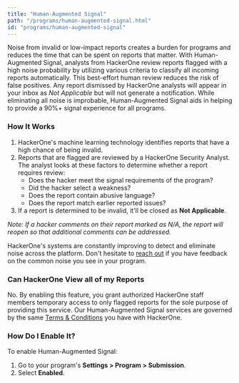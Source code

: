 ```yaml
---
title: "Human-Augmented Signal"
path: "/programs/human-augmented-signal.html"
id: "programs/human-augmented-signal"
---
```

Noise from invalid or low-impact reports creates a burden for programs and reduces the time that can be spent on reports that matter. With Human-Augmented Signal, analysts from HackerOne review reports flagged with a high noise probability by utilizing various criteria to classify all incoming reports automatically. This best-effort human review reduces the risk of false positives.  Any report dismissed by HackerOne analysts will appear in your inbox as *Not Applicable* but will not generate a notification. While eliminating all noise is improbable, Human-Augmented Signal aids in helping to provide a 90%+ signal experience for all programs.

### How It Works
1. HackerOne's machine learning technology identifies reports that have a high chance of being invalid.
2. Reports that are flagged are reviewed by a HackerOne Security Analyst. The analyst looks at these factors to determine whether a report requires review:
    * Does the hacker meet the signal requirements of the program?
    * Did the hacker select a weakness?
    * Does the report contain abusive language?
    * Does the report match earlier reported issues?
3. If a report is determined to be invalid, it'll be closed as **Not Applicable**.

*Note: If a hacker comments on their report marked as N/A, the report will reopen so that additional comments can be addressed.*

HackerOne's systems are constantly improving to detect and eliminate noise across the platform. Don't hesitate to [reach out](mailto:support@hackerone.com) if you have feedback on the common noise you see in your program.

### Can HackerOne View all of my Reports
No. By enabling this feature, you grant authorized HackerOne staff members temporary access to only flagged reports for the sole purpose of providing this service. Our Human-Augmented Signal services are governed by the same [Terms & Conditions](https://www.hackerone.com/terms) you have with HackerOne.

### How Do I Enable It?
To enable Human-Augmented Signal:
1. Go to your program's **Settings > Program > Submission**.
2. Select **Enabled**.
